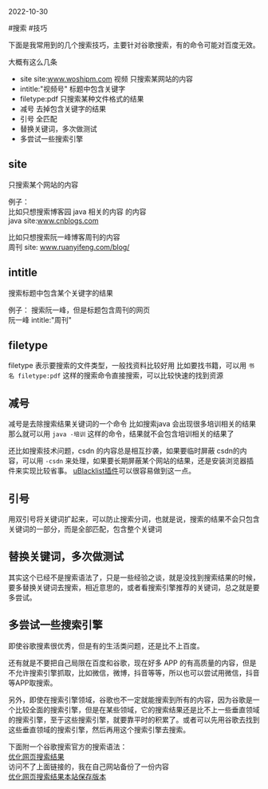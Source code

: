 2022-10-30

#搜索 #技巧

下面是我常用到的几个搜索技巧，主要针对谷歌搜索，有的命令可能对百度无效。

大概有这么几条
- site site:www.woshipm.com 视频  只搜索某网站的内容
- intitle:"视频号" 标题中包含关键字
- filetype:pdf 只搜索某种文件格式的结果
- 减号 去掉包含关键字的结果
- 引号 全匹配
- 替换关键词，多次做测试
- 多尝试一些搜索引擎


## site
只搜索某个网站的内容

例子：  
比如只想搜索博客园 java 相关的内容 的内容  
java site:www.cnblogs.com

比如只想搜索阮一峰博客周刊的内容  
周刊 site: www.ruanyifeng.com/blog/

## intitle 
搜索标题中包含某个关键字的结果

例子：
搜索阮一峰，但是标题包含周刊的网页  
阮一峰 intitle:"周刊"

## filetype
filetype 表示要搜索的文件类型，一般找资料比较好用
比如要找书籍，可以用 `书名 filetype:pdf` 这样的搜索命令直接搜索，可以比较快速的找到资源

## 减号
减号是去除搜索结果关键词的一个命令
比如搜索java 会出现很多培训相关的结果
那么就可以用 `java -培训` 这样的命令，结果就不会包含培训相关的结果了  

还比如搜索技术问题，csdn 的内容总是相互抄袭，如果要临时屏蔽 csdn的内容，可以用 `-csdn` 来处理，如果要长期屏蔽某个网站的结果，还是安装浏览器插件来实现比较省事。
[uBlacklist插件](https://chrome.google.com/webstore/detail/ublacklist/pncfbmialoiaghdehhbnbhkkgmjanfhe)可以很容易做到这一点。

## 引号
用双引号将关键词扩起来，可以防止搜索分词，也就是说，搜索的结果不会只包含关键词的一部分，而是全部匹配，包含整个关键词

## 替换关键词，多次做测试
其实这个已经不是搜索语法了，只是一些经验之谈，就是没找到搜索结果的时候，要多替换关键词去搜索，相近意思的，或者看搜索引擎推荐的关键词，总之就是要多尝试。

## 多尝试一些搜索引擎
即使谷歌搜素很优秀，但是有的生活类问题，还是比不上百度。  

还有就是不要把自己局限在百度和谷歌，现在好多 APP 的有高质量的内容，但是不允许搜索引擎抓取，比如微信，微博，抖音等等，所以也可以尝试用微信，抖音等APP取搜索。  

另外，即使在搜索引擎领域，谷歌也不一定就能搜索到所有的内容，因为谷歌是一个比较全面的搜索引擎，但是在某些领域，它的搜索结果还是比不上一些垂直领域的搜索引擎，至于这些搜索引擎，就要靠平时的积累了。或者可以先用谷歌去找到这些垂直领域的搜索引擎，然后再用这个搜索引擎去搜索。


下面附一个谷歌搜索官方的搜索语法：  
[优化网页搜索结果](https://support.google.com/websearch/answer/2466433?hl=zh-Hans)  
访问不了上面链接的，我在自己网站备份了一份内容  
[优化网页搜索结果本站保存版本](/post/谷歌搜索官方搜索语法/)



